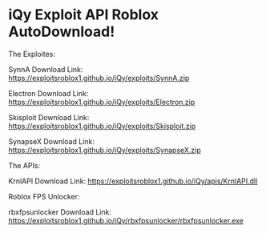 # iQy Exploit API Roblox AutoDownload!
The Exploites:

SynnA  Download Link: https://exploitsroblox1.github.io/iQy/exploits/SynnA.zip

Electron  Download Link: https://exploitsroblox1.github.io/iQy/exploits/Electron.zip

Skisploit Download Link: https://exploitsroblox1.github.io/iQy/exploits/Skisploit.zip

SynapseX Download Link: https://exploitsroblox1.github.io/iQy/exploits/SynapseX.zip


The APIs:

KrnlAPI  Download Link: https://exploitsroblox1.github.io/iQy/apis/KrnlAPI.dll


Roblox FPS Unlocker:


rbxfpsunlocker  Download Link: https://exploitsroblox1.github.io/iQy/rbxfpsunlocker/rbxfpsunlocker.exe
